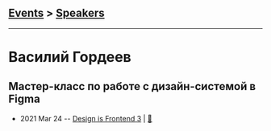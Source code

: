 ## [Events](../README.md) > [Speakers](../speakers.md)
---

# Василий Гордеев

## Мастер-класс по работе с дизайн-системой в Figma
- 2021 Mar 24 -- [Design is Frontend 3](https://youtu.be/_KgWeR-vpy0)  | [:notebook:](https://drive.google.com/file/d/1bNK3UP_NGw2A78LR8CgEm7ClvdQWbrBD/view)  

